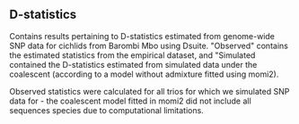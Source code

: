 ## D-statistics
Contains results pertaining to D-statistics estimated from genome-wide SNP data for cichlids from Barombi Mbo using Dsuite. "Observed" contains the estimated statistics from the empirical dataset, and "Simulated contained the D-statistics estimated from simulated data under the coalescent (according to a model without admixture fitted using momi2).

Observed statistics were calculated for all trios for which we simulated SNP data for - the coalescent model fitted in momi2 did not include all sequences species due to computational limitations. 
